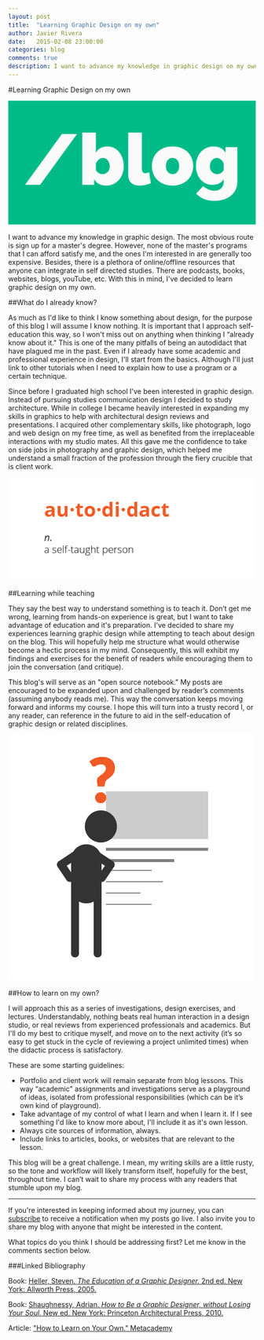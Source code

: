 ```yaml
---
layout: post
title:  "Learning Graphic Design on my own"
author: Javier Rivera
date:   2015-02-08 23:00:00
categories: blog
comments: true
description: I want to advance my knowledge in graphic design on my own.
---
```


#Learning Graphic Design on my own

![BLOG](/assets/images/blog/2015-02-16-Learning_Graphic_Design_on_my_own/blog.png)

I want to advance my knowledge in graphic design. The most obvious route is sign up for a master's degree. However, none of the master's programs that I can afford satisfy me, and the ones I'm interested in are generally too expensive. Besides, there is a plethora of online/offline resources that anyone can integrate in self directed studies. There are podcasts, books, websites, blogs, youTube, etc. With this in mind, I've decided to learn graphic design on my own.

<!--more-->

##What do I already know?

As much as I'd like to think I know something about design, for the purpose of this blog I will assume I know nothing. It is important that I approach self-education this way, so I won't miss out on anything when thinking I “already know about it." This is one of the many pitfalls of being an autodidact that have plagued me in the past. Even if I already have some academic and professional experience in design, I'll start from the basics. Although I'll just link to other tutorials when I need to explain how to use a program or a certain technique.

Since before I graduated high school I've been interested in graphic design. Instead of pursuing studies communication design I decided to study architecture. While in college I became heavily interested in expanding my skills in graphics to help with architectural design reviews and presentations. I acquired other complementary skills, like photograph, logo and web design on my free time, as well as benefited from the irreplaceable interactions with my studio mates. All this gave me the confidence to take on side jobs in photography and graphic design, which helped me understand a small fraction of the profession through the fiery crucible that is client work.

![Autodidact n. a self-taught person](/assets/images/blog/2015-02-16-Learning_Graphic_Design_on_my_own/autodidact-01.png)

##Learning while teaching

They say the best way to understand something is to teach it. Don’t get me wrong, learning from hands-on experience is great, but I want to take advantage of education and it's preparation.  I've decided to share my experiences learning graphic design while attempting to teach about design on the blog. This will hopefully help me structure what would otherwise become a hectic process in my mind. Consequently, this will exhibit my findings and exercises for the benefit of readers while encouraging them to join the conversation (and critique).

This blog's will serve as an "open source notebook." My posts are encouraged to be expanded upon and challenged by reader’s comments (assuming anybody reads me). This way the conversation keeps moving forward and informs my course. I hope this will turn into a trusty record I, or any reader, can reference in the future to aid in the self-education of graphic design or related disciplines.

![How do I do this?](/assets/images/blog/2015-02-16-Learning_Graphic_Design_on_my_own/thinking-01.png)

##How to learn on my own?

I will approach this as a series of investigations, design exercises, and lectures. Understandably, nothing beats real human interaction in a design studio, or real reviews from experienced professionals and academics. But I'll do my best to critique myself, and move on to the next activity (it’s so easy to get stuck in the cycle of reviewing a project unlimited times) when the didactic process is satisfactory.

These are some starting guidelines:

   * Portfolio and client work will remain separate from blog lessons. This way “academic" assignments and investigations serve as a playground of ideas, isolated from professional responsibilities (which can be it’s own kind of playground).
   * Take advantage of my control of what I learn and when I learn it. If I see something I'd like to know more about, I'll include it as it's own lesson.
   * Always cite sources of information, always.
   * Include links to articles, books, or websites that are relevant to the lesson.

This blog will be a great challenge. I mean, my writing skills are a little rusty, so the tone and  workflow will likely transform itself, hopefully for the best, throughout time. I can’t wait to share my process with any readers that stumble upon my blog.

<hr>

If you're interested in keeping informed about my journey, you can [subscribe](http://eepurl.com/9xdEz) to receive a notification when my posts go live. I also invite you to share my blog with anyone that might be interested in the content.

What topics do you think I should be addressing first? Let me know in the comments section below.

###Linked Bibliography

Book: <a href="http://www.amazon.com/gp/product/1581154313/ref=as_li_tl?ie=UTF8&camp=1789&creative=9325&creativeASIN=1581154313&linkCode=as2&tag=javrivblo-20&linkId=AETONI2G6DO3HDJ4">Heller, Steven. <em>The Education of a Graphic Designer.</em> 2nd ed. New York: Allworth Press, 2005.</a><img class="amazon-image" src="http://ir-na.amazon-adsystem.com/e/ir?t=javrivblo-20&l=as2&o=1&a=1581154313" width="1" height="1" border="0" alt="" style="border:none !important; margin:0px !important;" />

Book: <a href="http://www.amazon.com/gp/product/1568989830/ref=as_li_tl?ie=UTF8&camp=1789&creative=9325&creativeASIN=1568989830&linkCode=as2&tag=javrivblo-20&linkId=RA24QWJEOHJTVYSY">Shaughnessy, Adrian. <em>How to Be a Graphic Designer, without Losing Your Soul.</em> New ed. New York: Princeton Architectural Press, 2010.</a><img class="amazon-image" src="http://ir-na.amazon-adsystem.com/e/ir?t=javrivblo-20&l=as2&o=1&a=1568989830" width="1" height="1" border="0" alt="" style="border:none !important; margin:0px !important;" />

Article: ["How to Learn on Your Own." Metacademy](http://www.metacademy.org/roadmaps/rgrosse/learn_on_your_own)

